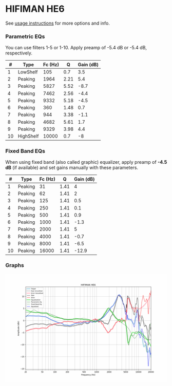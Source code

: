 # HIFIMAN HE6
See [usage instructions](https://github.com/jaakkopasanen/AutoEq#usage) for more options and info.

### Parametric EQs
You can use filters 1-5 or 1-10. Apply preamp of -5.4 dB or -5.4 dB, respectively.

|   # | Type      |   Fc (Hz) |    Q |   Gain (dB) |
|-----|-----------|-----------|------|-------------|
|   1 | LowShelf  |       105 | 0.7  |         3.5 |
|   2 | Peaking   |      1964 | 2.21 |         5.4 |
|   3 | Peaking   |      5827 | 5.52 |        -8.7 |
|   4 | Peaking   |      7462 | 2.56 |        -4.4 |
|   5 | Peaking   |      9332 | 5.18 |        -4.5 |
|   6 | Peaking   |       360 | 1.48 |         0.7 |
|   7 | Peaking   |       944 | 3.38 |        -1.1 |
|   8 | Peaking   |      4682 | 5.61 |         1.7 |
|   9 | Peaking   |      9329 | 3.98 |         4.4 |
|  10 | HighShelf |     10000 | 0.7  |        -8   |

### Fixed Band EQs
When using fixed band (also called graphic) equalizer, apply preamp of **-4.5 dB** (if available) and set gains manually with these parameters.

|   # | Type    |   Fc (Hz) |    Q |   Gain (dB) |
|-----|---------|-----------|------|-------------|
|   1 | Peaking |        31 | 1.41 |         4   |
|   2 | Peaking |        62 | 1.41 |         2   |
|   3 | Peaking |       125 | 1.41 |         0.5 |
|   4 | Peaking |       250 | 1.41 |         0.1 |
|   5 | Peaking |       500 | 1.41 |         0.9 |
|   6 | Peaking |      1000 | 1.41 |        -1.3 |
|   7 | Peaking |      2000 | 1.41 |         5   |
|   8 | Peaking |      4000 | 1.41 |        -0.7 |
|   9 | Peaking |      8000 | 1.41 |        -6.5 |
|  10 | Peaking |     16000 | 1.41 |       -12.9 |

### Graphs
![](./HIFIMAN%20HE6.png)
